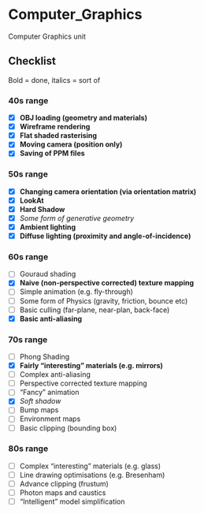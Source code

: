 # Computer_Graphics
Computer Graphics unit

## Checklist
Bold = done, italics = sort of

### 40s range
  - [x] **OBJ loading (geometry and materials)**
  - [x] **Wireframe rendering**
  - [x] **Flat shaded rasterising**
  - [x] **Moving camera (position only)**
  - [x] **Saving of PPM files**

### 50s range
- [x] **Changing camera orientation (via orientation matrix)**
- [x] **LookAt**
- [x] **Hard Shadow**
- [x] *Some form of generative geometry*
- [x] **Ambient lighting**
- [x] **Diffuse lighting (proximity and angle-of-incidence)**

### 60s range
- [ ] Gouraud shading
- [x]  **Naive (non-perspective corrected) texture mapping**
- [ ] Simple animation (e.g. fly-through)
- [ ] Some form of Physics (gravity, friction, bounce etc)
- [ ] Basic culling (far-plane, near-plan, back-face)
- [x] **Basic anti-aliasing**

### 70s range
- [ ] Phong Shading
- [x] **Fairly “interesting” materials (e.g. mirrors)**
- [ ] Complex anti-aliasing
- [ ] Perspective corrected texture mapping
- [ ] “Fancy” animation
- [x] *Soft shadow*
- [ ] Bump maps
- [ ] Environment maps
- [ ] Basic clipping (bounding box)

### 80s range
- [ ] Complex “interesting” materials (e.g. glass)
- [ ] Line drawing optimisations (e.g. Bresenham)
- [ ] Advance clipping (frustum)
- [ ] Photon maps and caustics
- [ ] “Intelligent” model simplification
